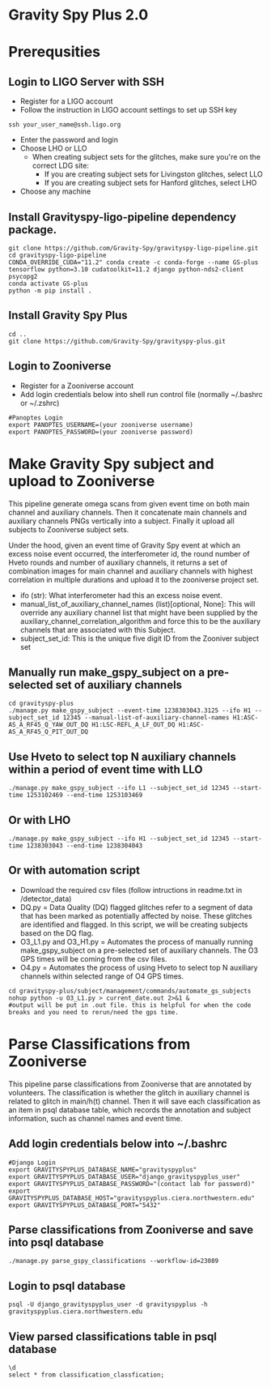 # Gravity Spy Plus 2.0
# Prerequsities

## Login to LIGO Server with SSH
- Register for a LIGO account
- Follow the instruction in LIGO account settings to set up SSH key
```
ssh your_user_name@ssh.ligo.org        
```
- Enter the password and login
- Choose LHO or LLO 
  - When creating subject sets for the glitches, make sure you're on the correct LDG site:
      - If you are creating subject sets for Livingston glitches, select LLO
      - If you are creating subject sets for Hanford glitches, select LHO 
- Choose any machine

## Install Gravityspy-ligo-pipeline dependency package. 

```
git clone https://github.com/Gravity-Spy/gravityspy-ligo-pipeline.git
cd gravityspy-ligo-pipeline
CONDA_OVERRIDE_CUDA="11.2" conda create -c conda-forge --name GS-plus tensorflow python=3.10 cudatoolkit=11.2 django python-nds2-client psycopg2 
conda activate GS-plus
python -m pip install .
```

## Install Gravity Spy Plus
```
cd ..
git clone https://github.com/Gravity-Spy/gravityspy-plus.git
```

## Login to Zooniverse 

- Register for a Zooniverse account
- Add login credentials below into shell run control file (normally ~/.bashrc or ~/.zshrc)
```
#Panoptes Login
export PANOPTES_USERNAME=(your zooniverse username)
export PANOPTES_PASSWORD=(your zooniverse password)
```

# Make Gravity Spy subject and upload to Zooniverse
This pipeline generate omega scans from given event time on both main channel and auxiliary channels. Then it concatenate main channels and auxiliary channels PNGs vertically into a subject. Finally it upload all subjects to Zooniverse subject sets.

Under the hood, given an event time of Gravity Spy event at which an excess noise event occurred, the interferometer id, the round number of Hveto rounds and number of auxiliary channels, it returns a set of combination images for main channel and auxiliary channels with highest correlation in multiple durations and upload it to the zooniverse project set.

- ifo (str): What interferometer had this an excess noise event.
- manual_list_of_auxiliary_channel_names (list)[optional, None]: This will override any auxiliary channel list that might have been supplied by the auxiliary_channel_correlation_algorithm and force this to be the auxiliary channels that are associated with this Subject.
- subject_set_id: This is the unique five digit ID from the Zooniver subject set
## Manually run make_gspy_subject on a pre-selected set of auxiliary channels
```
cd gravityspy-plus
./manage.py make_gspy_subject --event-time 1238303043.3125 --ifo H1 --subject_set_id 12345 --manual-list-of-auxiliary-channel-names H1:ASC-AS_A_RF45_Q_YAW_OUT_DQ H1:LSC-REFL_A_LF_OUT_DQ H1:ASC-AS_A_RF45_Q_PIT_OUT_DQ
```

## Use Hveto to select top N auxiliary channels within a period of event time with LLO
```
./manage.py make_gspy_subject --ifo L1 --subject_set_id 12345 --start-time 1253102469 --end-time 1253103469 
```

## Or with LHO
```
./manage.py make_gspy_subject --ifo H1 --subject_set_id 12345 --start-time 1238303043 --end-time 1238304043
```
## Or with automation script
- Download the required csv files (follow intructions in readme.txt in /detector_data)
- DQ.py = Data Quality (DQ) flagged glitches refer to a segment of data that has been marked as potentially affected by noise. These glitches are identified and flagged. In this script, we will be creating subjects based on the DQ flag.
- O3_L1.py and O3_H1.py = Automates the process of manually running make_gspy_subject on a pre-selected set of auxiliary channels. The O3 GPS times will be coming from the csv files.
- O4.py = Automates the process of using Hveto to select top N auxiliary channels within selected range of O4 GPS times. 
```
cd gravityspy-plus/subject/management/commands/automate_gs_subjects
nohup python -u O3_L1.py > current_date.out 2>&1 &
#output will be put in .out file. this is helpful for when the code breaks and you need to rerun/need the gps time.
```

# Parse Classifications from Zooniverse
This pipeline parse classifications from Zooniverse that are annotated by volunteers. The classification is whether the glitch in auxiliary channel is related to glitch in main/h(t) channel. Then it will save each classification as an item in psql database table, which records the annotation and subject information, such as channel names and event time.

## Add login credentials below into ~/.bashrc 
```
#Django Login
export GRAVITYSPYPLUS_DATABASE_NAME="gravityspyplus"
export GRAVITYSPYPLUS_DATABASE_USER="django_gravityspyplus_user"
export GRAVITYSPYPLUS_DATABASE_PASSWORD="(contact lab for password)"
export GRAVITYSPYPLUS_DATABASE_HOST="gravityspyplus.ciera.northwestern.edu"
export GRAVITYSPYPLUS_DATABASE_PORT="5432"
```

## Parse classifications from Zooniverse and save into psql database
```
./manage.py parse_gspy_classifications --workflow-id=23089
```

## Login to psql database
```
psql -U django_gravityspyplus_user -d gravityspyplus -h gravityspyplus.ciera.northwestern.edu
```

## View parsed classifications table in psql database
```
\d
select * from classification_classfication;
```
